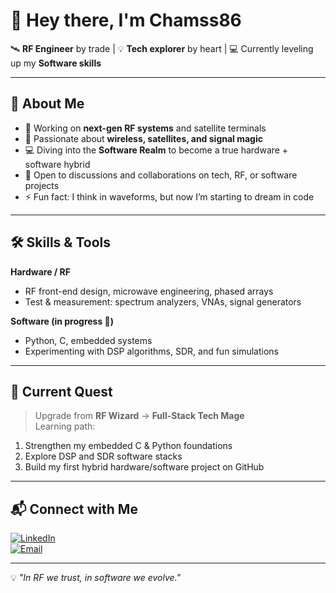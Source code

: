 # 👋 Hey there, I'm Chamss86

🛰 **RF Engineer** by trade | 💡 **Tech explorer** by heart | 💻 Currently leveling up my **Software skills**  

---

## 🚀 About Me
- 🔭 Working on **next-gen RF systems** and satellite terminals  
- 📡 Passionate about **wireless, satellites, and signal magic**  
- 💻 Diving into the **Software Realm** to become a true hardware + software hybrid  
- 🤝 Open to discussions and collaborations on tech, RF, or software projects  
- ⚡ Fun fact: I think in waveforms, but now I’m starting to dream in code  

---

## 🛠 Skills & Tools
**Hardware / RF**
- RF front-end design, microwave engineering, phased arrays  
- Test & measurement: spectrum analyzers, VNAs, signal generators  

**Software (in progress 🚧)**
- Python, C, embedded systems  
- Experimenting with DSP algorithms, SDR, and fun simulations  

---

## 🎯 Current Quest
> Upgrade from **RF Wizard** → **Full-Stack Tech Mage**  
Learning path:  
1. Strengthen my embedded C & Python foundations  
2. Explore DSP and SDR software stacks  
3. Build my first hybrid hardware/software project on GitHub  

---

## 📬 Connect with Me
[![LinkedIn](https://img.shields.io/badge/LinkedIn-blue?logo=linkedin)](https://www.linkedin.com/in/cberrached)  
[![Email](https://img.shields.io/badge/Email-me-orange)](mailto:c.berrached@gmail.com)  

---

💡 *"In RF we trust, in software we evolve."*

